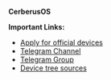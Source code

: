 **CerberusOS**

**Important Links:**

- [Apply for official devices](https://github.com/Cerberus-Future/official_devices) 
- [Telegram Channel](https://t.me/cospa_feed)
- [Telegram Group](https://t.me/CerberusOS)
- [Device tree sources](https://github.com/Cerberus-Devices/) 
